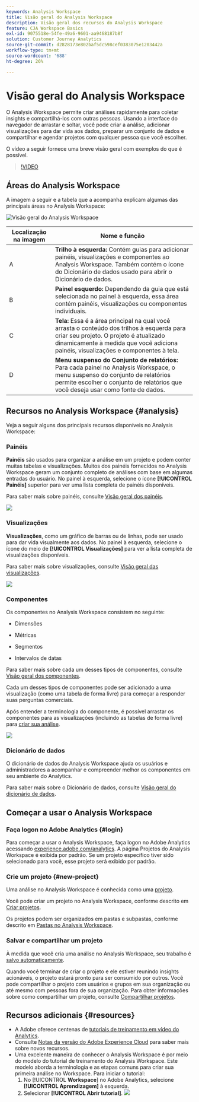 ```yaml
---
keywords: Analysis Workspace
title: Visão geral do Analysis Workspace
description: Visão geral dos recursos do Analysis Workspace
feature: CJA Workspace Basics
exl-id: 9075518e-54fe-49a6-9601-aa9468187b8f
solution: Customer Journey Analytics
source-git-commit: d2828173e802baf5dc598cef0383075e1203442a
workflow-type: tm+mt
source-wordcount: '688'
ht-degree: 26%

---
```


# Visão geral do Analysis Workspace

O Analysis Workspace permite criar análises rapidamente para coletar insights e compartilhá-los com outras pessoas. Usando a interface do navegador de arrastar e soltar, você pode criar a análise, adicionar visualizações para dar vida aos dados, preparar um conjunto de dados e compartilhar e agendar projetos com qualquer pessoa que você escolher.

O vídeo a seguir fornece uma breve visão geral com exemplos do que é possível.

>[!VIDEO](https://video.tv.adobe.com/v/26266/?quality=12)

## Áreas do Analysis Workspace

A imagem a seguir e a tabela que a acompanha explicam algumas das principais áreas no Analysis Workspace:

![Visão geral do Analysis Workspace](assets/analysis-workspace-overvew.png)

| Localização na imagem | Nome e função |
|---------|----------|
| A | **Trilho à esquerda:** Contém guias para adicionar painéis, visualizações e componentes ao Analysis Workspace. Também contém o ícone do Dicionário de dados usado para abrir o Dicionário de dados. |
| B | **Painel esquerdo:** Dependendo da guia que está selecionada no painel à esquerda, essa área contém painéis, visualizações ou componentes individuais. |
| C | **Tela:** Essa é a área principal na qual você arrasta o conteúdo dos trilhos à esquerda para criar seu projeto. O projeto é atualizado dinamicamente à medida que você adiciona painéis, visualizações e componentes à tela. |
| D | **Menu suspenso do Conjunto de relatórios:** Para cada painel no Analysis Workspace, o menu suspenso do conjunto de relatórios permite escolher o conjunto de relatórios que você deseja usar como fonte de dados. |

## Recursos no Analysis Workspace {#analysis}

Veja a seguir alguns dos principais recursos disponíveis no Analysis Workspace:

### Painéis

**Painéis** são usados para organizar a análise em um projeto e podem conter muitas tabelas e visualizações. Muitos dos painéis fornecidos no Analysis Workspace geram um conjunto completo de análises com base em algumas entradas do usuário. No painel à esquerda, selecione o ícone **[!UICONTROL Painéis]** superior para ver uma lista completa de painéis disponíveis.

Para saber mais sobre painéis, consulte [Visão geral dos painéis](/help/analysis-workspace/c-panels/panels.md).

![](assets/build-panels.png)

### Visualizações

**Visualizações**, como um gráfico de barras ou de linhas, pode ser usado para dar vida visualmente aos dados. No painel à esquerda, selecione o ícone do meio de **[!UICONTROL Visualizações]** para ver a lista completa de visualizações disponíveis.

Para saber mais sobre visualizações, consulte [Visão geral das visualizações](/help/analysis-workspace/visualizations/freeform-analysis-visualizations.md).

![](assets/build-visualizations.png)

### Componentes

Os componentes no Analysis Workspace consistem no seguinte:

* Dimensões

* Métricas

* Segmentos

* Intervalos de datas

Para saber mais sobre cada um desses tipos de componentes, consulte [Visão geral dos componentes](/help/components/overview.md).

Cada um desses tipos de componentes pode ser adicionado a uma visualização (como uma tabela de forma livre) para começar a responder suas perguntas comerciais.

Após entender a terminologia do componente, é possível arrastar os componentes para as visualizações (incluindo as tabelas de forma livre) para [criar sua análise](/help/analysis-workspace/visualizations/freeform-table/freeform-table.md).

![](assets/build-components.png)

### Dicionário de dados

O dicionário de dados do Analysis Workspace ajuda os usuários e administradores a acompanhar e compreender melhor os componentes em seu ambiente do Analytics.

Para saber mais sobre o Dicionário de dados, consulte [Visão geral do dicionário de dados](/help/components/data-dictionary/data-dictionary-overview.md).

## Começar a usar o Analysis Workspace

### Faça logon no Adobe Analytics {#login}

Para começar a usar o Analysis Workspace, faça logon no Adobe Analytics acessando [experience.adobe.com/analytics](https://experience.adobe.com/analytics). A página Projetos do Analysis Workspace é exibida por padrão. Se um projeto específico tiver sido selecionado para você, esse projeto será exibido por padrão.

### Crie um projeto {#new-project}

Uma análise no Analysis Workspace é conhecida como uma [projeto](/help/analysis-workspace/build-workspace-project/freeform-overview.md).

Você pode criar um projeto no Analysis Workspace, conforme descrito em [Criar projetos](/help/analysis-workspace/build-workspace-project/create-projects.md).

Os projetos podem ser organizados em pastas e subpastas, conforme descrito em [Pastas no Analysis Workspace](/help/analysis-workspace/build-workspace-project/workspace-folders/about-folders.md).

### Salvar e compartilhar um projeto

À medida que você cria uma análise no Analysis Workspace, seu trabalho é [salvo automaticamente](/help/analysis-workspace/build-workspace-project/save-projects.md).

Quando você terminar de criar o projeto e ele estiver reunindo insights acionáveis, o projeto estará pronto para ser consumido por outros. Você pode compartilhar o projeto com usuários e grupos em sua organização ou até mesmo com pessoas fora de sua organização. Para obter informações sobre como compartilhar um projeto, consulte [Compartilhar projetos](/help/analysis-workspace/curate-share/share-projects.md).

## Recursos adicionais {#resources}

* A Adobe oferece centenas de [tutoriais de treinamento em vídeo do Analytics](https://experienceleague.adobe.com/docs/analytics-learn/tutorials/overview.html?lang=pt-BR).
* Consulte [Notas da versão do Adobe Experience Cloud](https://experienceleague.adobe.com/docs/release-notes/experience-cloud/current.html?lang=pt-BR#analytics) para saber mais sobre novos recursos.
* Uma excelente maneira de conhecer o Analysis Workspace é por meio do modelo do tutorial de treinamento do Analysis Workspace. Este modelo aborda a terminologia e as etapas comuns para criar sua primeira análise no Workspace. Para iniciar o tutorial:
   1. No [!UICONTROL **Workspace**] no Adobe Analytics, selecione **[!UICONTROL Aprendizagem]** à esquerda.
   1. Selecionar **[!UICONTROL Abrir tutorial]**.
      ![](assets/training-tutorial.png)
